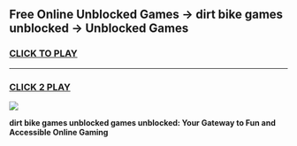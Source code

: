 
## Free Online Unblocked Games → dirt bike games unblocked → Unblocked Games
<h3>
<a href="https://premium.freeplayer.one?title=dirt_bike_games_unblocked&ref=21F">CLICK TO PLAY</a></h3>
<hr>

<h3>
<a href="https://premium.freeplayer.one?title=dirt_bike_games_unblocked&ref=21F">CLICK 2 PLAY</a>
  
</h3>

<a href="https://premium.freeplayer.one?title=dirt_bike_games_unblocked&ref=21F/"><img src="https://clearcache.store/games.png"></a>


**dirt bike games unblocked games unblocked: Your Gateway to Fun and Accessible Online Gaming**
